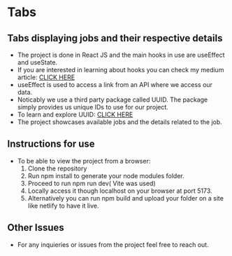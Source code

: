 # Tabs
## Tabs displaying jobs and their respective details
- The project is done in React JS and the main hooks in use are useEffect and useState.
- If you are interested in learning about hooks you can check my medium article: <a href="https://medium.com/@mark.onyango_95482/hooks-in-react-75c3045e92e1">CLICK HERE</a>
- useEffect is used to access a link from an API where we access our data.
- Noticably we use a third party package called UUID. The package simply provides us unique IDs to use for our project.
- To learn and explore UUID: <a href="https://www.npmjs.com/package/uuid">CLICK HERE</a>
- The project showcases available jobs and the details related to the job.

## Instructions for use
- To be able to view the project from a browser:
  1) Clone the repository
  2) Run npm install to generate your node modules folder.
  3) Proceed to run npm run dev( Vite was used)
  4) Locally access it though localhost on your browser at port 5173.
  5) Alternatively you can run npm build and upload your folder on a site like netlify to have it live.
 
## Other Issues
- For any inquieries or issues from the project feel free to reach out.

